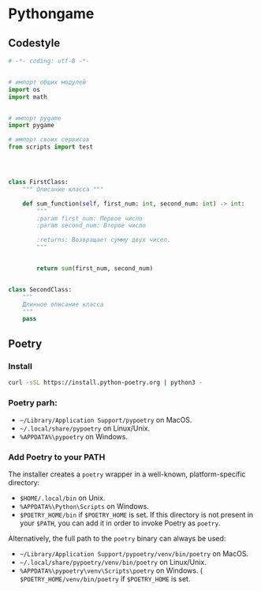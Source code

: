 # Pythongame


## Codestyle

```python
# -*- coding: utf-8 -*-


# импорт общих модулей
import os
import math


# импорт pygame
import pygame

# импорт своих сервисов
from scripts import test




class FirstClass:
    """ Описание класса """

    def sum_function(self, first_num: int, second_num: int) -> int:
        """
        :param first_num: Первое число
        :param second_num: Второе число

        :returns: Возвращает сумму двух чисел.
        """


        return sum(first_num, second_num)


class SecondClass:
    """
    Длинное описание класса
    """
    pass
```


## Poetry


### Install

```bash
curl -sSL https://install.python-poetry.org | python3 -
```

### Poetry parh:
* `~/Library/Application Support/pypoetry` on MacOS.
* `~/.local/share/pypoetry` on Linux/Unix.
* `%APPDATA%\pypoetry` on Windows.


### Add Poetry to your PATH

The installer creates a `poetry` wrapper in a well-known, platform-specific directory:

* `$HOME/.local/bin` on Unix.
* `%APPDATA%\Python\Scripts` on Windows.
* `$POETRY_HOME/bin` if `$POETRY_HOME` is set.
If this directory is not present in your `$PATH`, you can add it in order to invoke Poetry as `poetry`.

Alternatively, the full path to the `poetry` binary can always be used:

* `~/Library/Application Support/pypoetry/venv/bin/poetry` on MacOS.
* `~/.local/share/pypoetry/venv/bin/poetry` on Linux/Unix.
* `%APPDATA%\pypoetry\venv\Scripts\poetry` on Windows.
( `$POETRY_HOME/venv/bin/poetry` if `$POETRY_HOME` is set.


